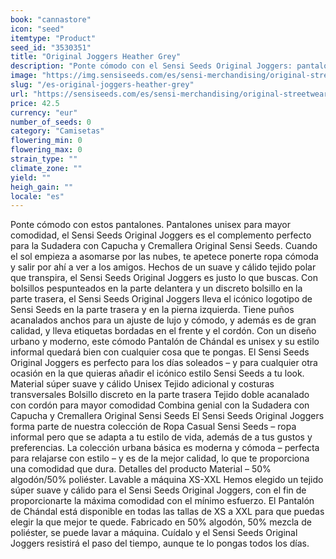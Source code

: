 ```yaml
---
book: "cannastore"
icon: "seed"
itemtype: "Product"
seed_id: "3530351"
title: "Original Joggers Heather Grey"
description: "Ponte cómodo con el Sensi Seeds Original Joggers: pantalones unisex diseñados para una mayor comodidad. ¡Compra online ahora!"
image: "https://img.sensiseeds.com/es/sensi-merchandising/original-streetwear/original-joggers-heather-grey-image.png"
slug: "/es-original-joggers-heather-grey"
url: "https://sensiseeds.com/es/sensi-merchandising/original-streetwear/original-joggers-heather-grey?a_aid=cannastore"
price: 42.5
currency: "eur"
number_of_seeds: 0
category: "Camisetas"
flowering_min: 0
flowering_max: 0
strain_type: ""
climate_zone: ""
yield: ""
heigh_gain: ""
locale: "es"
---
```

Ponte cómodo con estos pantalones. Pantalones unisex para mayor comodidad, el Sensi Seeds Original Joggers es el complemento perfecto para la Sudadera con Capucha y Cremallera Original Sensi Seeds. Cuando el sol empieza a asomarse por las nubes, te apetece ponerte ropa cómoda y salir por ahí a ver a los amigos. Hechos de un suave y cálido tejido polar que transpira, el Sensi Seeds Original Joggers es justo lo que buscas. Con bolsillos pespunteados en la parte delantera y un discreto bolsillo en la parte trasera, el Sensi Seeds Original Joggers lleva el icónico logotipo de Sensi Seeds en la parte trasera y en la pierna izquierda. Tiene puños acanalados anchos para un ajuste de lujo y cómodo, y además es de gran calidad, y lleva etiquetas bordadas en el frente y el cordón. Con un diseño urbano y moderno, este cómodo Pantalón de Chándal es unisex y su estilo informal quedará bien con cualquier cosa que te pongas. El Sensi Seeds Original Joggers es perfecto para los días soleados – y para cualquier otra ocasión en la que quieras añadir el icónico estilo Sensi Seeds a tu look. Material súper suave y cálido Unisex Tejido adicional y costuras transversales Bolsillo discreto en la parte trasera Tejido doble acanalado con cordón para mayor comodidad Combina genial con la Sudadera con Capucha y Cremallera Original Sensi Seeds El Sensi Seeds Original Joggers forma parte de nuestra colección de Ropa Casual Sensi Seeds – ropa informal pero que se adapta a tu estilo de vida, además de a tus gustos y preferencias. La colección urbana básica es moderna y cómoda – perfecta para relajarse con estilo – y es de la mejor calidad, lo que te proporciona una comodidad que dura. Detalles del producto Material – 50% algodón/50% poliéster. Lavable a máquina XS-XXL Hemos elegido un tejido súper suave y cálido para el Sensi Seeds Original Joggers, con el fin de proporcionarte la máxima comodidad con el mínimo esfuerzo. El Pantalón de Chándal está disponible en todas las tallas de XS a XXL para que puedas elegir la que mejor te quede. Fabricado en 50% algodón, 50% mezcla de poliéster, se puede lavar a máquina. Cuídalo y el Sensi Seeds Original Joggers resistirá el paso del tiempo, aunque te lo pongas todos los días.
